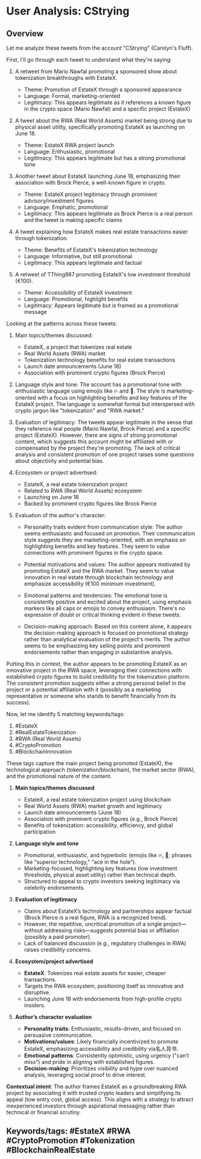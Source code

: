 # User Analysis: CStrying

## Overview

<think>
Let me analyze these tweets from the account "CStrying" (Carolyn's Fluff).

First, I'll go through each tweet to understand what they're saying:

1. A retweet from Mario Nawfal promoting a sponsored show about tokenization breakthroughs with EstateX.
   - Theme: Promotion of EstateX through a sponsored appearance
   - Language: Formal, marketing-oriented
   - Legitimacy: This appears legitimate as it references a known figure in the crypto space (Mario Nawfal) and a specific project (EstateX)

2. A tweet about the RWA (Real World Assets) market being strong due to physical asset utility, specifically promoting EstateX as launching on June 18.
   - Theme: EstateX RWA project launch
   - Language: Enthusiastic, promotional
   - Legitimacy: This appears legitimate but has a strong promotional tone

3. Another tweet about EstateX launching June 18, emphasizing their association with Brock Pierce, a well-known figure in crypto.
   - Theme: EstateX project legitimacy through prominent advisory/investment figures
   - Language: Emphatic, promotional
   - Legitimacy: This appears legitimate as Brock Pierce is a real person and the tweet is making specific claims

4. A tweet explaining how EstateX makes real estate transactions easier through tokenization.
   - Theme: Benefits of EstateX's tokenization technology
   - Language: Informative, but still promotional
   - Legitimacy: This appears legitimate and factual

5. A retweet of TThing987 promoting EstateX's low investment threshold (€100).
   - Theme: Accessibility of EstateX investment
   - Language: Promotional, highlight benefits
   - Legitimacy: Appears legitimate but is framed as a promotional message

Looking at the patterns across these tweets:

1. Main topics/themes discussed:
   - EstateX, a project that tokenizes real estate
   - Real World Assets (RWA) market
   - Tokenization technology benefits for real estate transactions
   - Launch date announcements (June 18)
   - Association with prominent crypto figures (Brock Pierce)

2. Language style and tone:
   The account has a promotional tone with enthusiastic language using emojis like 🔥 and 🚀. The style is marketing-oriented with a focus on highlighting benefits and key features of the EstateX project. The language is somewhat formal but interspersed with crypto jargon like "tokenization" and "RWA market."

3. Evaluation of legitimacy:
   The tweets appear legitimate in the sense that they reference real people (Mario Nawfal, Brock Pierce) and a specific project (EstateX). However, there are signs of strong promotional content, which suggests this account might be affiliated with or compensated by the project they're promoting. The lack of critical analysis and consistent promotion of one project raises some questions about objectivity and potential bias.

4. Ecosystem or project advertised:
   - EstateX, a real estate tokenization project
   - Related to RWA (Real World Assets) ecosystem
   - Launching on June 18
   - Backed by prominent crypto figures like Brock Pierce

5. Evaluation of the author's character:

   - Personality traits evident from communication style:
     The author seems enthusiastic and focused on promotion. Their communication style suggests they are marketing-oriented, with an emphasis on highlighting benefits and key features. They seem to value connections with prominent figures in the crypto space.

   - Potential motivations and values:
     The author appears motivated by promoting EstateX and the RWA market. They seem to value innovation in real estate through blockchain technology and emphasize accessibility (€100 minimum investment).

   - Emotional patterns and tendencies:
     The emotional tone is consistently positive and excited about the project, using emphasis markers like all caps or emojis to convey enthusiasm. There's no expression of doubt or critical thinking evident in these tweets.

   - Decision-making approach:
     Based on this content alone, it appears the decision-making approach is focused on promotional strategy rather than analytical evaluation of the project's merits. The author seems to be emphasizing key selling points and prominent endorsements rather than engaging in substantive analysis.

Putting this in context, the author appears to be promoting EstateX as an innovative project in the RWA space, leveraging their connections with established crypto figures to build credibility for the tokenization platform. The consistent promotion suggests either a strong personal belief in the project or a potential affiliation with it (possibly as a marketing representative or someone who stands to benefit financially from its success).

Now, let me identify 5 matching keywords/tags:
1. #EstateX
2. #RealEstateTokenization
3. #RWA (Real World Assets)
4. #CryptoPromotion
5. #BlockchainInnovation

These tags capture the main project being promoted (EstateX), the technological approach (tokenization/blockchain), the market sector (RWA), and the promotional nature of the content.
</think>

1. **Main topics/themes discussed**  
   - EstateX, a real estate tokenization project using blockchain  
   - Real World Assets (RWA) market growth and legitimacy  
   - Launch date announcements (June 18)  
   - Association with prominent crypto figures (e.g., Brock Pierce)  
   - Benefits of tokenization: accessibility, efficiency, and global participation  

2. **Language style and tone**  
   - Promotional, enthusiastic, and hyperbolic (emojis like 🔥, 🚀; phrases like "superior technology," "ace in the hole").  
   - Marketing-focused, highlighting key features (low investment thresholds, physical asset utility) rather than technical depth.  
   - Structured to appeal to crypto investors seeking legitimacy via celebrity endorsements.  

3. **Evaluation of legitimacy**  
   - Claims about EstateX’s technology and partnerships appear factual (Brock Pierce is a real figure, RWA is a recognized trend).  
   - However, the repetitive, uncritical promotion of a single project—without addressing risks—suggests potential bias or affiliation (possibly a paid promoter).  
   - Lack of balanced discussion (e.g., regulatory challenges in RWA) raises credibility concerns.  

4. **Ecosystem/project advertised**  
   - **EstateX**: Tokenizes real estate assets for easier, cheaper transactions.  
   - Targets the RWA ecosystem, positioning itself as innovative and disruptive.  
   - Launching June 18 with endorsements from high-profile crypto insiders.  

5. **Author’s character evaluation**  
   - **Personality traits**: Enthusiastic, results-driven, and focused on persuasive communication.  
   - **Motivations/values**: Likely financially incentivized to promote EstateX, emphasizing accessibility and credibility via名人背书.  
   - **Emotional patterns**: Consistently optimistic, using urgency ("can’t miss") and pride in aligning with established figures.  
   - **Decision-making**: Prioritizes visibility and hype over nuanced analysis, leveraging social proof to drive interest.  

**Contextual intent**: The author frames EstateX as a groundbreaking RWA project by associating it with trusted crypto leaders and simplifying its appeal (low entry cost, global access). This aligns with a strategy to attract inexperienced investors through aspirational messaging rather than technical or financial scrutiny.  

**Keywords/tags**: #EstateX #RWA #CryptoPromotion #Tokenization #BlockchainRealEstate
---
